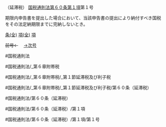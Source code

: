 （延滞税）
[国税通則法第６０条第１項](国税通則法＿＿＿＿＿第６０条第１項)第１号

期限内申告書を提出した場合において、当該申告書の提出により納付すべき国税をその法定納期限までに完納しないとき。

[条(全)](国税通則法＿＿＿＿＿第６０条_.md)    [項(全)](国税通則法＿＿＿＿＿第６０条第１項_.md)    [項](国税通則法＿＿＿＿＿第６０条第１項.md)

~~前号←~~　  [→次号](国税通則法＿＿＿＿＿第６０条第１項第２号.md)

#国税通則法

#国税通則法/_第６章附帯税

#国税通則法/_第６章附帯税/_第１節延滞税及び利子税

#国税通則法/_第６章附帯税/_第１節延滞税及び利子税/第６０条（延滞税）

#国税通則法/第６０条（延滞税）

#国税通則法/第６０条（延滞税）/第１項

#国税通則法/第６０条（延滞税）/第１項/第１号

